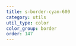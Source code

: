 ```yaml
---
title: s-border-cyan-600
category: utils
util_type: color
color_group: border
order: 147
---
```

<div class="s-border-cyan-600"></div>